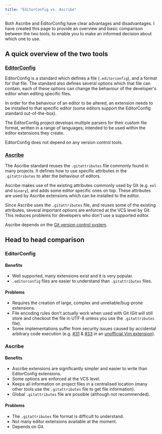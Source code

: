 ```yaml
---
title: "EditorConfig vs. Ascribe"
---
```


Both Ascribe and EditorConfig have clear advantages and disadvantages.  I have
created this page to provide an overview and basic comparison between the two
tools, to enable you to make an informed decision about which one to use.

## A quick overview of the two tools

### [EditorConfig](https://editorconfig.org/)

EditorConfig is a standard which defines a file (`.editorconfig`), and a format
for that file.  The standard also defines several options which that file can
contain, each of these options can change the behaviour of the developer's
editor when editing specific files.

In order for the behaviour of an editor to be altered, an extension needs to be
installed to that specific editor (some editors support the EditorConfig
standard out-of-the-box).

The EditorConfig project develops multiple parsers for their custom file
format, written in a range of languages; intended to be used within the editor
extensions they create.

EditorConfig does not depend on any version control tools.

### [Ascribe](../)

The Ascribe standard reuses the `.gitattributes` file commonly found in many
projects.  It defines how to use specific attributes in the `.gitattributes` to
alter the behaviour of editors.

Ascribe makes use of the existing attributes commonly used by Git (e.g. `eol`
and `binary`), and adds some editor specific ones on top.  These attributes are
used by Ascribe extensions which can be installed to the editor.

Since Ascribe uses the `.gitattributes` file, and reuses some of the existing
attributes, several important options are enforced at the VCS level by Git.
This reduces problems for developers who don't use a supported editor.

Ascribe depends on the [Git version control system](https://git-scm.com/).

## Head to head comparison

### EditorConfig

#### Benefits

- Well supported, many extensions exist and it is very popular.
- `.editorconfig` files are easier to understand than `.gitattributes` files.

#### Problems

- Requires the creation of large, complex and unreliable/bug-prone extensions.
- File encoding rules don't actually work when used with Git (Git will still
  store and checkout the file in UTF-8 unless you use the `.gitattributes` file).
- Some implementations suffer from security issues caused by accidental arbitrary
  code execution (e.g. [#31][31] & [#33][33] in an [unofficial Vim extension][]).

[unofficial Vim extension]: https://github.com/sgur/vim-editorconfig/
[31]: https://github.com/sgur/vim-editorconfig/issues/31
[33]: https://github.com/sgur/vim-editorconfig/issues/33

### Ascribe

#### Benefits

- Ascribe extensions are significantly simpler and easier to write than
  EditorConfig extensions.
- Some options are enforced at the VCS level.
- Keeps all information on project files in a centralised location (many other
  tools use the `.gitattributes` file to get file information).
- Global `.gitattributes` file are possible (although not recommended).

#### Problems

- The `.gitattributes` file format is difficult to understand.
- Not many editor extensions available at the moment.
- Depends on Git.
